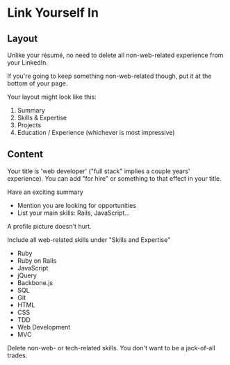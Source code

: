 # Link Yourself In


## Layout

Unlike your résumé, no need to delete all non-web-related experience from your LinkedIn.

If you're going to keep something non-web-related though, put it at the bottom of your page.

Your layout might look like this:    
1. Summary    
2. Skills & Expertise    
3. Projects    
4. Education / Experience (whichever is most impressive)    


## Content

Your title is 'web developer' ("full stack" implies a couple years' experience).
You can add "for hire" or something to that effect in your title.

 Have an exciting summary    
* Mention you are looking for opportunities    
* List your main skills: Rails, JavaScript...    

A profile picture doesn't hurt.

 Include all web-related skills under "Skills and Expertise"
* Ruby
* Ruby on Rails
* JavaScript
* jQuery
* Backbone.js
* SQL
* Git
* HTML
* CSS
* TDD
* Web Development
* MVC

Delete non-web- or tech-related skills. You don't want to be a jack-of-all trades.